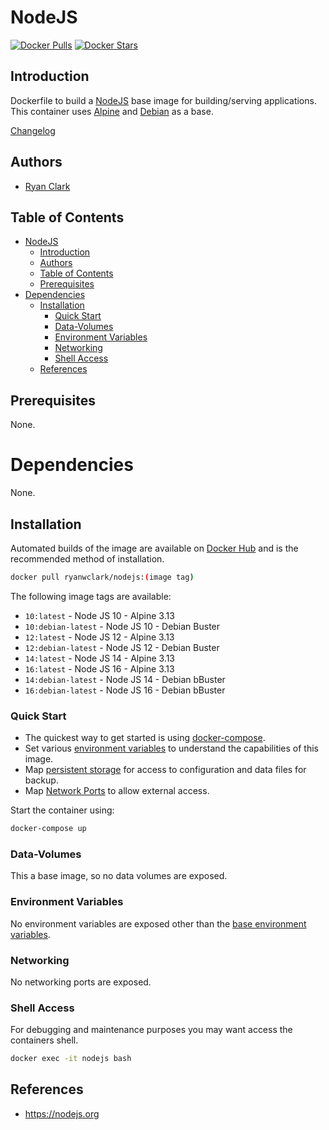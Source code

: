 # NodeJS

[![Docker Pulls](https://img.shields.io/docker/pulls/ryanwclark/nodejs.svg)](https://hub.docker.com/r/ryanwclark/nodejs)
[![Docker Stars](https://img.shields.io/docker/stars/ryanwclark/nodejs.svg)](https://hub.docker.com/r/ryanwclark/nodejs)

## Introduction

Dockerfile to build a [NodeJS](https://nodejs.org) base image for building/serving applications.
This container uses [Alpine](https://hub.docker.com/r/ryanwclark/alpine) and [Debian](https://hub.docker.com/r/ryanwclark/debian) as a base.

[Changelog](CHANGELOG.md)

## Authors

- [Ryan Clark](https://github.com/ryanwclark)

## Table of Contents

- [NodeJS](#nodejs)
	- [Introduction](#introduction)
	- [Authors](#authors)
	- [Table of Contents](#table-of-contents)
	- [Prerequisites](#prerequisites)
- [Dependencies](#dependencies)
	- [Installation](#installation)
		- [Quick Start](#quick-start)
		- [Data-Volumes](#data-volumes)
		- [Environment Variables](#environment-variables)
		- [Networking](#networking)
		- [Shell Access](#shell-access)
	- [References](#references)


## Prerequisites

None.

# Dependencies

None.

## Installation

Automated builds of the image are available on [Docker Hub](https://hub.docker.com/r/ryanwclark/nodejs) and is the recommended method of installation.


```bash
docker pull ryanwclark/nodejs:(image tag)
```


The following image tags are available:

* `10:latest` - Node JS 10 - Alpine 3.13
* `10:debian-latest` - Node JS 10 - Debian Buster
* `12:latest` - Node JS 12 - Alpine 3.13
* `12:debian-latest` - Node JS 12 - Debian Buster
* `14:latest` - Node JS 14 - Alpine 3.13
* `16:latest` - Node JS 16 - Alpine 3.13
* `14:debian-latest` - Node JS 14 - Debian bBuster
* `16:debian-latest` - Node JS 16 - Debian bBuster


### Quick Start

* The quickest way to get started is using [docker-compose](https://docs.docker.com/compose/).
* Set various [environment variables](#environment-variables) to understand the capabilities of this image.
* Map [persistent storage](#data-volumes) for access to configuration and data files for backup.
* Map [Network Ports](#networking) to allow external access.

Start the container using:

```bash
docker-compose up
```

### Data-Volumes

This a base image, so no data volumes are exposed.


### Environment Variables

No environment variables are exposed other than the [base environment variables](https://hub.docker.com/r/alpine).

### Networking

No networking ports are exposed.

### Shell Access

For debugging and maintenance purposes you may want access the containers shell.

```bash
docker exec -it nodejs bash
```

## References

* https://nodejs.org